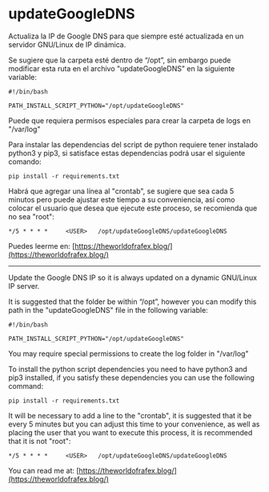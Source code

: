 # updateGoogleDNS
Actualiza la IP de Google DNS para que siempre esté actualizada en un servidor GNU/Linux de IP dinámica.

Se sugiere que la carpeta esté dentro de “/opt”, sin embargo puede modificar esta ruta en el archivo "updateGoogleDNS" en la siguiente variable:

```Shell
#!/bin/bash

PATH_INSTALL_SCRIPT_PYTHON="/opt/updateGoogleDNS"
```
Puede que requiera permisos especiales para crear la carpeta de logs en "/var/log"

Para instalar las dependencias del script de python requiere tener instalado python3 y pip3, si satisface estas dependencias podrá usar el siguiente comando:

```Shell
pip install -r requirements.txt
```
Habrá que agregar una línea al "crontab", se sugiere que sea cada 5 minutos pero puede ajustar este tiempo a su conveniencia, así como colocar el usuario que desea que ejecute este proceso, se recomienda que no sea "root":

```Shell
*/5 * * * *     <USER>   /opt/updateGoogleDNS/updateGoogleDNS
```
Puedes leerme en: [https://theworldofrafex.blog/](https://theworldofrafex.blog/)

---

Update the Google DNS IP so it is always updated on a dynamic GNU/Linux IP server.

It is suggested that the folder be within “/opt”, however you can modify this path in the "updateGoogleDNS" file in the following variable:

```Shell
#!/bin/bash

PATH_INSTALL_SCRIPT_PYTHON="/opt/updateGoogleDNS"
```

You may require special permissions to create the log folder in "/var/log"

To install the python script dependencies you need to have python3 and pip3 installed, if you satisfy these dependencies you can use the following command:

```Shell
pip install -r requirements.txt
```
It will be necessary to add a line to the "crontab", it is suggested that it be every 5 minutes but you can adjust this time to your convenience, as well as placing the user that you want to execute this process, it is recommended that it is not "root":

```Shell
*/5 * * * *     <USER>   /opt/updateGoogleDNS/updateGoogleDNS
```

You can read me at: [https://theworldofrafex.blog/](https://theworldofrafex.blog/)